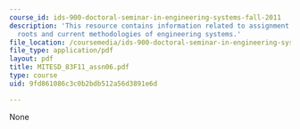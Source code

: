 ```yaml
---
course_id: ids-900-doctoral-seminar-in-engineering-systems-fall-2011
description: 'This resource contains information related to assignment 6: historical
  roots and current methodologies of engineering systems.'
file_location: /coursemedia/ids-900-doctoral-seminar-in-engineering-systems-fall-2011/9fd861086c3c0b2bdb512a56d3891e6d_MITESD_83F11_assn06.pdf
file_type: application/pdf
layout: pdf
title: MITESD_83F11_assn06.pdf
type: course
uid: 9fd861086c3c0b2bdb512a56d3891e6d

---
```

None